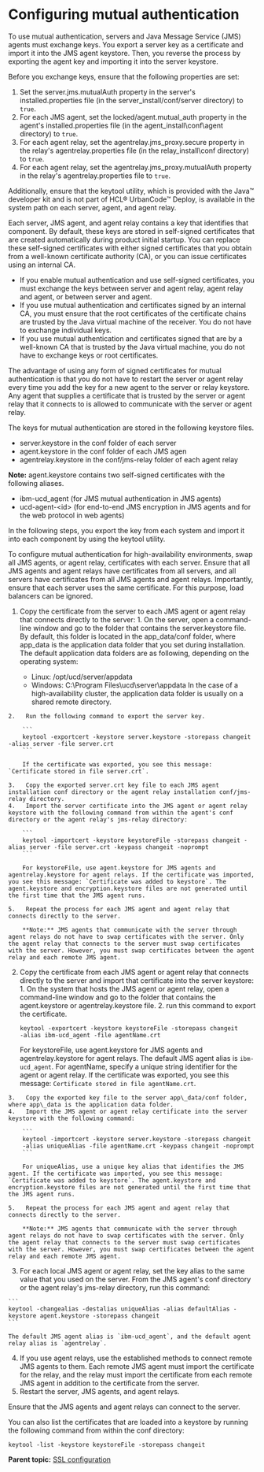 # Configuring mutual authentication

To use mutual authentication, servers and Java Message Service \(JMS\) agents must exchange keys. You export a server key as a certificate and import it into the JMS agent keystore. Then, you reverse the process by exporting the agent key and importing it into the server keystore.

Before you exchange keys, ensure that the following properties are set:

1.  Set the server.jms.mutualAuth property in the server's installed.properties file \(in the server\_install/conf/server directory\) to `true`.
2.  For each JMS agent, set the locked/agent.mutual\_auth property in the agent's installed.properties file \(in the agent\_install\\conf\\agent directory\) to `true`.
3.  For each agent relay, set the agentrelay.jms\_proxy.secure property in the relay's agentrelay.properties file \(in the relay\_install\\conf directory\) to `true`.
4.  For each agent relay, set the agentrelay.jms\_proxy.mutualAuth property in the relay's agentrelay.properties file to `true`.

Additionally, ensure that the keytool utility, which is provided with the Java™ developer kit and is not part of HCL® UrbanCode™ Deploy, is available in the system path on each server, agent, and agent relay.

Each server, JMS agent, and agent relay contains a key that identifies that component. By default, these keys are stored in self-signed certificates that are created automatically during product initial startup. You can replace these self-signed certificates with either signed certificates that you obtain from a well-known certificate authority \(CA\), or you can issue certificates using an internal CA.

-   If you enable mutual authentication and use self-signed certificates, you must exchange the keys between server and agent relay, agent relay and agent, or between server and agent.
-   If you use mutual authentication and certificates signed by an internal CA, you must ensure that the root certificates of the certificate chains are trusted by the Java virtual machine of the receiver. You do not have to exchange individual keys.
-   If you use mutual authentication and certificates signed that are by a well-known CA that is trusted by the Java virtual machine, you do not have to exchange keys or root certificates.

The advantage of using any form of signed certificates for mutual authentication is that you do not have to restart the server or agent relay every time you add the key for a new agent to the server or relay keystore. Any agent that supplies a certificate that is trusted by the server or agent relay that it connects to is allowed to communicate with the server or agent relay.

The keys for mutual authentication are stored in the following keystore files.

-   server.keystore in the conf folder of each server
-   agent.keystore in the conf folder of each JMS agen
-   agentrelay.keystore in the conf/jms-relay folder of each agent relay

**Note:** agent.keystore contains two self-signed certificates with the following aliases.

-   ibm-ucd\_agent \(for JMS mutual authentication in JMS agents\)
-   ucd-agent-<id\> \(for end-to-end JMS encryption in JMS agents and for the web protocol in web agents\)

In the following steps, you export the key from each system and import it into each component by using the keytool utility.

To configure mutual authentication for high-availability environments, swap all JMS agents, or agent relay, certificates with each server. Ensure that all JMS agents and agent relays have certificates from all servers, and all servers have certificates from all JMS agents and agent relays. Importantly, ensure that each server uses the same certificate. For this purpose, load balancers can be ignored.

1.   Copy the certificate from the server to each JMS agent or agent relay that connects directly to the server: 
    1.   On the server, open a command-line window and go to the folder that contains the server.keystore file. By default, this folder is located in the app\_data/conf folder, where app\_data is the application data folder that you set during installation. The default application data folders are as following, depending on the operating system:

        -   Linux: /opt/ucd/server/appdata
        -   Windows: C:\\Program Files\\ucd\\server\\appdata
        In the case of a high-availability cluster, the application data folder is usually on a shared remote directory.

    2.   Run the following command to export the server key. 

        ```
        keytool -exportcert -keystore server.keystore -storepass changeit -alias server -file server.crt
        ```

        If the certificate was exported, you see this message: `Certificate stored in file server.crt`.

    3.   Copy the exported server.crt key file to each JMS agent installation conf directory or the agent relay installation conf/jms-relay directory. 
    4.   Import the server certificate into the JMS agent or agent relay keystore with the following command from within the agent's conf directory or the agent relay's jms-relay directory: 

        ```
        keytool -importcert -keystore keystoreFile -storepass changeit -alias server -file server.crt -keypass changeit -noprompt
        ```

        For keystoreFile, use agent.keystore for JMS agents and agentrelay.keystore for agent relays. If the certificate was imported, you see this message: `Certificate was added to keystore`. The agent.keystore and encryption.keystore files are not generated until the first time that the JMS agent runs.

    5.   Repeat the process for each JMS agent and agent relay that connects directly to the server. 

        **Note:** JMS agents that communicate with the server through agent relays do not have to swap certificates with the server. Only the agent relay that connects to the server must swap certificates with the server. However, you must swap certificates between the agent relay and each remote JMS agent.

2.   Copy the certificate from each JMS agent or agent relay that connects directly to the server and import that certificate into the server keystore: 
    1.   On the system that hosts the JMS agent or agent relay, open a command-line window and go to the folder that contains the agent.keystore or agentrelay.keystore file. 
    2.   run this command to export the certificate. 

        ```
        keytool -exportcert -keystore keystoreFile -storepass changeit 
        -alias ibm-ucd_agent -file agentName.crt
        ```

        For keystoreFile, use agent.keystore for JMS agents and agentrelay.keystore for agent relays. The default JMS agent alias is `ibm-ucd_agent`. For agentName, specify a unique string identifier for the agent or agent relay. If the certificate was exported, you see this message: `Certificate stored in file agentName.crt`.

    3.   Copy the exported key file to the server app\_data/conf folder, where app\_data is the application data folder. 
    4.   Import the JMS agent or agent relay certificate into the server keystore with the following command: 

        ```
        keytool -importcert -keystore server.keystore -storepass changeit 
        -alias uniqueAlias -file agentName.crt -keypass changeit -noprompt
        ```

        For uniqueAlias, use a unique key alias that identifies the JMS agent. If the certificate was imported, you see this message: `Certificate was added to keystore`. The agent.keystore and encryption.keystore files are not generated until the first time that the JMS agent runs.

    5.   Repeat the process for each JMS agent and agent relay that connects directly to the server. 

        **Note:** JMS agents that communicate with the server through agent relays do not have to swap certificates with the server. Only the agent relay that connects to the server must swap certificates with the server. However, you must swap certificates between the agent relay and each remote JMS agent.

3.   For each local JMS agent or agent relay, set the key alias to the same value that you used on the server. From the JMS agent's conf directory or the agent relay's jms-relay directory, run this command:

    ```
    keytool -changealias -destalias uniqueAlias -alias defaultAlias -keystore agent.keystore -storepass changeit
    ```

    The default JMS agent alias is `ibm-ucd_agent`, and the default agent relay alias is `agentrelay`.

4.   If you use agent relays, use the established methods to connect remote JMS agents to them. Each remote JMS agent must import the certificate for the relay, and the relay must import the certificate from each remote JMS agent in addition to the certificate from the server.
5.   Restart the server, JMS agents, and agent relays. 

Ensure that the JMS agents and agent relays can connect to the server.

You can also list the certificates that are loaded into a keystore by running the following command from within the conf directory:

```
keytool -list -keystore keystoreFile -storepass changeit
```

**Parent topic:** [SSL configuration](../../com.udeploy.doc/topics/SSLinstall.md)

